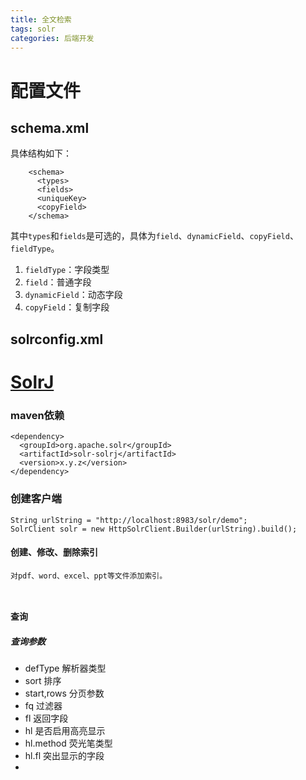 ```yaml
---
title: 全文检索
tags: solr
categories: 后端开发
---
```

# 配置文件

## schema.xml
具体结构如下：
```
    <schema>
      <types>
      <fields>
      <uniqueKey>
      <copyField>
    </schema>
```
其中`types`和`fields`是可选的，具体为`field`、`dynamicField`、`copyField`、`fieldType`。

1. `fieldType`：字段类型
2. `field`：普通字段
3. `dynamicField`：动态字段
4. `copyField`：复制字段

## solrconfig.xml

# [SolrJ](https://lucene.apache.org/solr/7_0_0//solr-solrj/)

### maven依赖
```
<dependency>
  <groupId>org.apache.solr</groupId>
  <artifactId>solr-solrj</artifactId>
  <version>x.y.z</version>
</dependency>
```
### 创建客户端
```
String urlString = "http://localhost:8983/solr/demo";
SolrClient solr = new HttpSolrClient.Builder(urlString).build();
```
#### 创建、修改、删除索引
    对pdf、word、excel、ppt等文件添加索引。
```


```
#### 查询
##### 查询参数
* defType 解析器类型
* sort 排序
* start,rows 分页参数
* fq 过滤器
* fl 返回字段
* hl 是否启用高亮显示
* hl.method 荧光笔类型
* hl.fl 突出显示的字段
* 




 